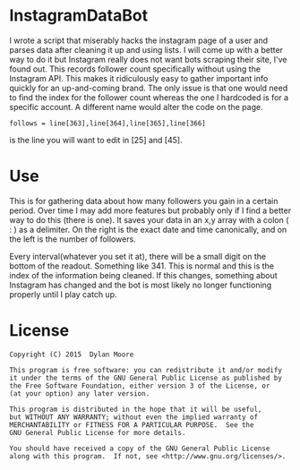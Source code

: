 # InstagramDataBot
I wrote a script that miserably hacks the instagram page of a user and parses data after cleaning it up and using lists. I will come up with a better way to do it but Instagram really does not want bots scraping their site, I've found out. This records follower count specifically without using the Instagram API. This makes it ridiculously easy to gather important info quickly for an up-and-coming brand. The only issue is that one would need to find the index for the follower count whereas the one I hardcoded is for a specific account. A different name would alter the code on the page. 


    follows = line[363],line[364],line[365],line[366]
    
    
is the line you will want to edit in [25] and [45]. 

# Use
This is for gathering data about how many followers you gain in a certain period. Over time I may add more features but probably only if I find a better way to do this (there is one).
It saves your data in an x,y array with a colon ( : ) as a delimiter. On the right is the exact date and time canonically, and on the left is the number of followers.

Every interval(whatever you set it at), there will be a small digit on the bottom of the readout. Something like 341. This is normal and this is the index of the information being cleaned.
If this changes, something about Instagram has changed and the bot is most likely no longer functioning properly until I play catch up.

# License 

    Copyright (C) 2015  Dylan Moore

    This program is free software: you can redistribute it and/or modify
    it under the terms of the GNU General Public License as published by
    the Free Software Foundation, either version 3 of the License, or
    (at your option) any later version.

    This program is distributed in the hope that it will be useful,
    but WITHOUT ANY WARRANTY; without even the implied warranty of
    MERCHANTABILITY or FITNESS FOR A PARTICULAR PURPOSE.  See the
    GNU General Public License for more details.

    You should have received a copy of the GNU General Public License
    along with this program.  If not, see <http://www.gnu.org/licenses/>.

